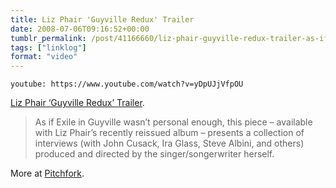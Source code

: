 ```yaml
---
title: Liz Phair 'Guyville Redux' Trailer
date: 2008-07-06T09:16:52+00:00
tumblr_permalink: /post/41166660/liz-phair-guyville-redux-trailer-as-if-exile
tags: ["linklog"]
format: "video"
---
```


`youtube: https://www.youtube.com/watch?v=yDpUJjVfpOU`

[Liz Phair &lsquo;Guyville Redux&rsquo; Trailer][1].

> As if Exile in Guyville wasn&rsquo;t personal enough, this piece &#8211; available with Liz Phair&rsquo;s recently reissued album &#8211; presents a collection of interviews (with John Cusack, Ira Glass, Steve Albini, and others) produced and directed by the singer/songerwriter herself.

More at [Pitchfork][2].

[1]: https://www.youtube.com/watch?v=yDpUJjVfpOU
[2]: http://www.pitchfork.tv/week/liz-phair-guyville-redux
